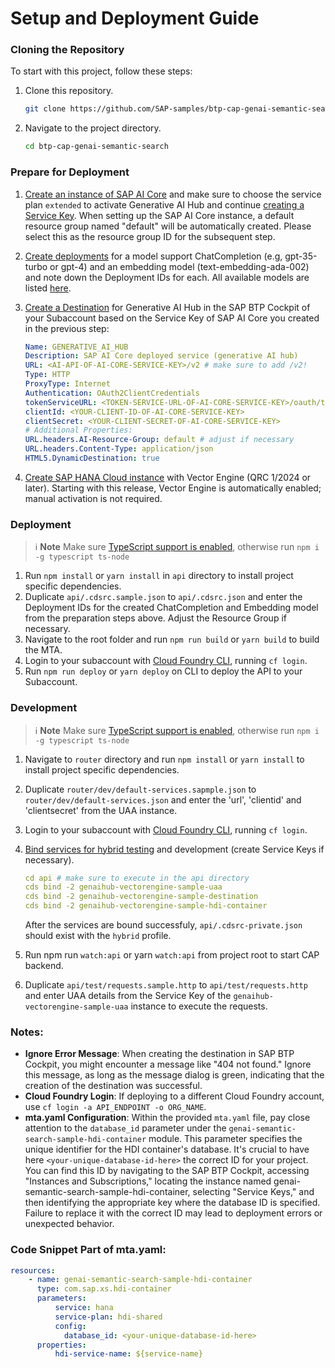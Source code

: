 # **Setup and Deployment Guide**

### **Cloning the Repository**
To start with this project, follow these steps:

1. Clone this repository.
   ```bash
   git clone https://github.com/SAP-samples/btp-cap-genai-semantic-search.git
2. Navigate to the project directory.
   ```bash
   cd btp-cap-genai-semantic-search

### **Prepare for Deployment**

1. [Create an instance of SAP AI Core](https://help.sap.com/docs/sap-ai-core/sap-ai-core-service-guide/create-service-instance) and make sure to choose the service plan `extended` to activate Generative AI Hub and continue [creating a Service Key](https://help.sap.com/docs/sap-ai-core/sap-ai-core-service-guide/create-service-key). When setting up the SAP AI Core instance, a default resource group named "default" will be automatically created. Please select this as the resource group ID for the subsequent step.

2. [Create deployments](https://help.sap.com/docs/sap-ai-core/sap-ai-core-service-guide/create-deployment-for-generative-ai-model-in-sap-ai-core) for a model support ChatCompletion (e.g, gpt-35-turbo or gpt-4) and an embedding model (text-embedding-ada-002) and note down the Deployment IDs for each. All available models are listed [here](https://help.sap.com/docs/sap-ai-core/sap-ai-core-service-guide/models-and-scenarios-in-generative-ai-hub). 

3. [Create a Destination](https://help.sap.com/docs/btp/sap-business-technology-platform/create-destination) for Generative AI Hub in the SAP BTP Cockpit of your Subaccount based on the Service Key of SAP AI Core you created in the previous step:

   ```yaml
   Name: GENERATIVE_AI_HUB
   Description: SAP AI Core deployed service (generative AI hub)
   URL: <AI-API-OF-AI-CORE-SERVICE-KEY>/v2 # make sure to add /v2!
   Type: HTTP
   ProxyType: Internet
   Authentication: OAuth2ClientCredentials
   tokenServiceURL: <TOKEN-SERVICE-URL-OF-AI-CORE-SERVICE-KEY>/oauth/token
   clientId: <YOUR-CLIENT-ID-OF-AI-CORE-SERVICE-KEY>
   clientSecret: <YOUR-CLIENT-SECRET-OF-AI-CORE-SERVICE-KEY>
   # Additional Properties:
   URL.headers.AI-Resource-Group: default # adjust if necessary
   URL.headers.Content-Type: application/json
   HTML5.DynamicDestination: true
   ````
4. [Create SAP HANA Cloud instance](https://help.sap.com/docs/HANA_CLOUD_ALIBABA_CLOUD/683a53aec4fc408783bbb2dd8e47afeb/7d4071a49c204dfc9e542c5e47b53156.html) with Vector Engine (QRC 1/2024 or later). Starting with this release, Vector Engine is automatically enabled; manual activation is not required.

### **Deployment**

> ℹ️ **Note**
> Make sure [TypeScript support is enabled](https://cap.cloud.sap/docs/node.js/typescript), otherwise run `npm i -g typescript ts-node`

1. Run `npm install` or `yarn install` in `api` directory to install project specific dependencies.
2. Duplicate `api/.cdsrc.sample.json` to `api/.cdsrc.json` and enter the Deployment IDs for the created ChatCompletion and Embedding model from the preparation steps above. Adjust the Resource Group if necessary.
3. Navigate to the root folder and run `npm run build` or `yarn build` to build the MTA.
4. Login to your subaccount with [Cloud Foundry CLI](https://docs.cloudfoundry.org/cf-cli/install-go-cli.html), running `cf login`.
5. Run `npm run deploy` or `yarn deploy` on CLI to deploy the API to your Subaccount.

### **Development**

> ℹ️ **Note**
> Make sure [TypeScript support is enabled](https://cap.cloud.sap/docs/node.js/typescript), otherwise run `npm i -g typescript ts-node`

1. Navigate to `router` directory and run `npm install` or `yarn install` to install project specific dependencies.
2. Duplicate `router/dev/default-services.sapmple.json` to `router/dev/default-services.json` and enter the 'url', 'clientid' and 'clientsecret' from the UAA instance.
3. Login to your subaccount with [Cloud Foundry CLI](https://docs.cloudfoundry.org/cf-cli/install-go-cli.html), running `cf login`.
4. [Bind services for hybrid testing](https://cap.cloud.sap/docs/advanced/hybrid-testing) and development (create Service Keys if necessary).

   ```yaml
   cd api # make sure to execute in the api directory
   cds bind -2 genaihub-vectorengine-sample-uaa
   cds bind -2 genaihub-vectorengine-sample-destination
   cds bind -2 genaihub-vectorengine-sample-hdi-container
   ```
   After the services are bound successfuly, `api/.cdsrc-private.json` should exist with the `hybrid` profile.

5. Run npm run `watch:api` or yarn `watch:api` from project root to start CAP backend.
6. Duplicate `api/test/requests.sample.http` to `api/test/requests.http` and enter UAA details from the Service Key of the `genaihub-vectorengine-sample-uaa` instance to execute the requests.

### Notes:
* **Ignore Error Message**: When creating the destination in SAP BTP Cockpit, you might encounter a message like "404 not found." Ignore this message, as long as the message dialog is green, indicating that the creation of the destination was successful.
* **Cloud Foundry Login**: If deploying to a different Cloud Foundry account, use `cf login -a API_ENDPOINT -o ORG_NAME`.
* **mta.yaml Configuration**: Within the provided `mta.yaml` file, pay close attention to the `database_id` parameter under the `genai-semantic-search-sample-hdi-container` module. This parameter specifies the unique identifier for the HDI container's database. It's crucial to have here `<your-unique-database-id-here>` the correct ID for your project. You can find this ID by navigating to the SAP BTP Cockpit, accessing "Instances and Subscriptions," locating the instance named genai-semantic-search-sample-hdi-container, selecting "Service Keys," and then identifying the appropriate key where the database ID is specified. Failure to replace it with the correct ID may lead to deployment errors or unexpected behavior.

### Code Snippet Part of mta.yaml:

```yaml
resources:
    - name: genai-semantic-search-sample-hdi-container
      type: com.sap.xs.hdi-container
      parameters:
          service: hana
          service-plan: hdi-shared
          config: 
            database_id: <your-unique-database-id-here>
      properties:
          hdi-service-name: ${service-name}
```
